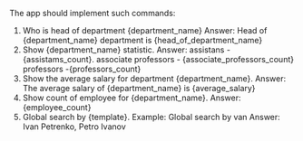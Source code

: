The app should implement such commands:
1. Who is head of department {department_name}
Answer: Head of {department_name} department is
{head_of_department_name}
2. Show {department_name} statistic.
Answer: assistans - {assistams_count}.
associate professors - {associate_professors_count}
professors -{professors_count}
3. Show the average salary for department {department_name}.
Answer: The average salary of {department_name} is
{average_salary}
4. Show count of employee for {department_name}.
Answer: {employee_count}
5. Global search by {template}.
Example: Global search by van
Answer: Ivan Petrenko, Petro Ivanov

